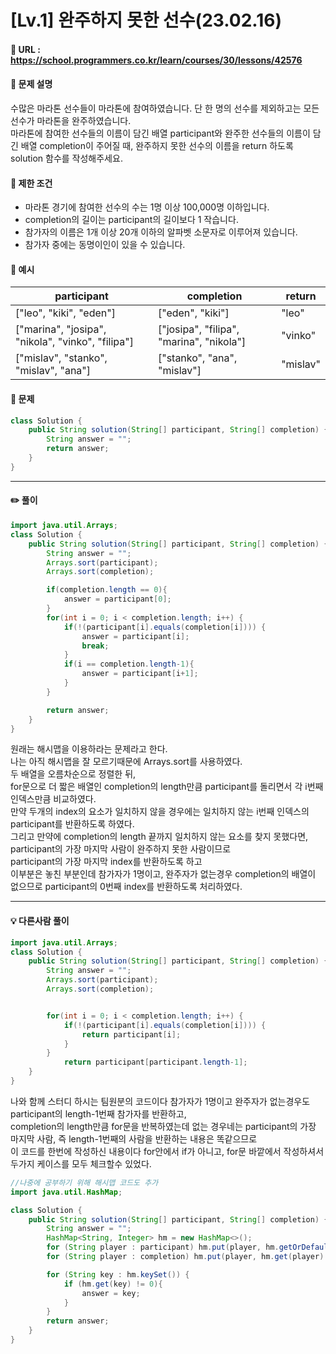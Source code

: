 # [Lv.1] 완주하지 못한 선수(23.02.16)

#### 📌 URL : https://school.programmers.co.kr/learn/courses/30/lessons/42576

#### 📌 문제 설명

수많은 마라톤 선수들이 마라톤에 참여하였습니다. 단 한 명의 선수를 제외하고는 모든 선수가 마라톤을 완주하였습니다.  
마라톤에 참여한 선수들의 이름이 담긴 배열 participant와 완주한 선수들의 이름이 담긴 배열 completion이 주어질 때, 완주하지 못한 선수의 이름을 return 하도록 solution 함수를 작성해주세요.

#### 📌 제한 조건

- 마라톤 경기에 참여한 선수의 수는 1명 이상 100,000명 이하입니다.
- completion의 길이는 participant의 길이보다 1 작습니다.
- 참가자의 이름은 1개 이상 20개 이하의 알파벳 소문자로 이루어져 있습니다.
- 참가자 중에는 동명이인이 있을 수 있습니다.

#### 📌 예시

| participant                                       | completion                               | return   |
| ------------------------------------------------- | ---------------------------------------- | -------- |
| ["leo", "kiki", "eden"]                           | ["eden", "kiki"]                         | "leo"    |
| ["marina", "josipa", "nikola", "vinko", "filipa"] | ["josipa", "filipa", "marina", "nikola"] | "vinko"  |
| ["mislav", "stanko", "mislav", "ana"]             | ["stanko", "ana", "mislav"]              | "mislav" |

#### 📌 문제

```java
class Solution {
    public String solution(String[] participant, String[] completion) {
        String answer = "";
        return answer;
    }
}
```

---

#### ✏️ 풀이

```java
import java.util.Arrays;
class Solution {
    public String solution(String[] participant, String[] completion) {
        String answer = "";
        Arrays.sort(participant);
        Arrays.sort(completion);

        if(completion.length == 0){
            answer = participant[0];
        }
        for(int i = 0; i < completion.length; i++) {
            if(!(participant[i].equals(completion[i]))) {
                answer = participant[i];
                break;
            }
            if(i == completion.length-1){
                answer = participant[i+1];
            }
        }

        return answer;
    }
}
```

원래는 해시맵을 이용하라는 문제라고 한다.  
나는 아직 해시맵을 잘 모르기때문에 Arrays.sort를 사용하였다.  
두 배열을 오름차순으로 정렬한 뒤,  
for문으로 더 짧은 배열인 completion의 length만큼 participant를 돌리면서 각 i번째 인덱스만큼 비교하였다.  
만약 두개의 index의 요소가 일치하지 않을 경우에는 일치하지 않는 i번째 인덱스의 participant를 반환하도록 하였다.  
그리고 만약에 completion의 length 끝까지 일치하지 않는 요소를 찾지 못했다면, participant의 가장 마지막 사람이 완주하지 못한 사람이므로  
participant의 가장 마지막 index를 반환하도록 하고  
이부분은 놓친 부분인데 참가자가 1명이고, 완주자가 없는경우 completion의 배열이 없으므로 participant의 0번째 index를 반환하도록 처리하였다.

---

#### 💡 다른사람 풀이

```java
import java.util.Arrays;
class Solution {
    public String solution(String[] participant, String[] completion) {
        String answer = "";
        Arrays.sort(participant);
        Arrays.sort(completion);


        for(int i = 0; i < completion.length; i++) {
            if(!(participant[i].equals(completion[i]))) {
                return participant[i];
            }
        }
            return participant[participant.length-1];
    }
}
```

나와 함께 스터디 하시는 팀원분의 코드이다
참가자가 1명이고 완주자가 없는경우도 participant의 length-1번째 참가자를 반환하고,  
completion의 length만큼 for문을 반복하였는데 없는 경우네는 participant의 가장 마지막 사람, 즉 length-1번째의 사람을 반환하는 내용은 똑같으므로  
이 코드를 한번에 작성하신 내용이다 for안에서 if가 아니고, for문 바깥에서 작성하셔서 두가지 케이스를 모두 체크할수 있었다.

```java
//나중에 공부하기 위해 해시맵 코드도 추가
import java.util.HashMap;

class Solution {
    public String solution(String[] participant, String[] completion) {
        String answer = "";
        HashMap<String, Integer> hm = new HashMap<>();
        for (String player : participant) hm.put(player, hm.getOrDefault(player, 0) + 1);
        for (String player : completion) hm.put(player, hm.get(player) - 1);

        for (String key : hm.keySet()) {
            if (hm.get(key) != 0){
                answer = key;
            }
        }
        return answer;
    }
}
```

